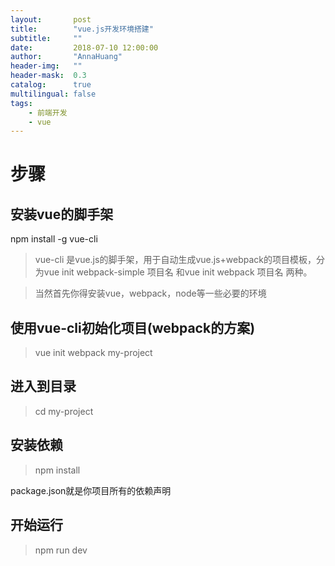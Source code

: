 ```yaml
---
layout:       post
title:        "vue.js开发环境搭建"
subtitle:     ""
date:         2018-07-10 12:00:00
author:       "AnnaHuang"
header-img:   ""
header-mask:  0.3
catalog:      true
multilingual: false 
tags:
    - 前端开发
    - vue
---
```

# 步骤
## 安装vue的脚手架

npm install -g vue-cli

> vue-cli 是vue.js的脚手架，用于自动生成vue.js+webpack的项目模板，分为vue init webpack-simple 项目名 和vue init webpack 项目名 两种。

> 当然首先你得安装vue，webpack，node等一些必要的环境

## 使用vue-cli初始化项目(webpack的方案)

> vue init webpack my-project

## 进入到目录

> cd my-project

## 安装依赖

> npm install

package.json就是你项目所有的依赖声明

## 开始运行

> npm run dev

